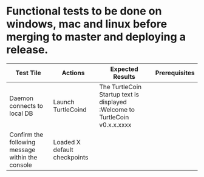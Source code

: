 # Functional tests to be done on windows, mac and linux before merging to master and deploying a release.

Test Tile|Actions | Expected Results | Prerequisites |
----|---|---|---
Daemon connects to local DB | Launch TurtleCoind | The TurtleCoin Startup text is displayed :Welcome to TurtleCoin v0.x.x.xxxx | 
|Confirm the following message within the console | Loaded X default checkpoints|
